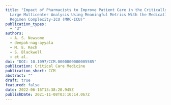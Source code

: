```yaml
---
title: "Impact of Pharmacists to Improve Patient Care in the Critically Ill: A
  Large Multicenter Analysis Using Meaningful Metrics With the Medication
  Regimen Complexity-ICU (MRC-ICU)"
publication_types:
  - "3"
authors:
  - A. S. Newsome
  - deepak-nag-ayyala
  - M. E. Rech
  - S. Blackwell
  - et al.
doi: "DOI: 10.1097/CCM.0000000000005585"
publication: Critical Care Medicine
publication_short: CCM
abstract: ""
draft: true
featured: false
date: 2022-06-16T13:38:20.945Z
publishDate: 2021-11-08T03:10:14.067Z
---
```

